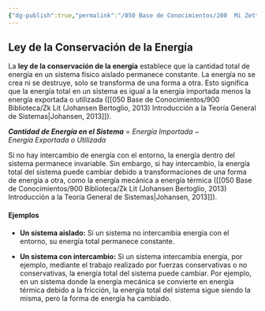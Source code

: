 ```yaml
---
{"dg-publish":true,"permalink":"/050 Base de Conocimientos/200  Mi Zettelkasten/100 Docencia/Org1/2025/Clase 07 Elementos de un Sistema (Corriente de Entrada)/Zk Sistemas (Ley de la Conservación de la Energía)/","tags":["digitalGarden"]}
---
```


## Ley de la Conservación de la Energía

La **ley de la conservación de la energía** establece que la cantidad total de energía en un sistema físico aislado permanece constante. La energía no se crea ni se destruye, solo se transforma de una forma a otra. Esto significa que la energía total en un sistema es igual a la energía importada menos la energía exportada o utilizada ([[050 Base de Conocimientos/900 Biblioteca/Zk Lit (Johansen Bertoglio, 2013) Introducción a la Teoría General de Sistemas\|Johansen, 2013]]).

_**Cantidad de Energía en el Sistema**_ = _Energía Importada_ − _Energía Exportada o Utilizada_

Si no hay intercambio de energía con el entorno, la energía dentro del sistema permanece invariable. Sin embargo, si hay intercambio, la energía total del sistema puede cambiar debido a transformaciones de una forma de energía a otra, como la energía mecánica a energía térmica ([[050 Base de Conocimientos/900 Biblioteca/Zk Lit (Johansen Bertoglio, 2013) Introducción a la Teoría General de Sistemas\|Johansen, 2013]]).

#### Ejemplos

- **Un sistema aislado:** Si un sistema no intercambia energía con el entorno, su energía total permanece constante.

- **Un sistema con intercambio:** Si un sistema intercambia energía, por ejemplo, mediante el trabajo realizado por fuerzas conservativas o no conservativas, la energía total del sistema puede cambiar. Por ejemplo, en un sistema donde la energía mecánica se convierte en energía térmica debido a la fricción, la energía total del sistema sigue siendo la misma, pero la forma de energía ha cambiado.
